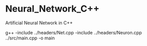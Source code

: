 # Neural_Network_C++
Artificial Neural Network in C++

g++ -include ../headers/Net.cpp -include ../headers/Neuron.cpp ../src/main.cpp -o main

